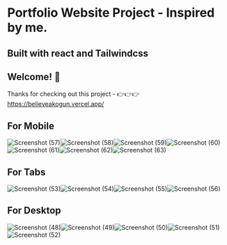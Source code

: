 # Portfolio Website Project - Inspired by me.

## Built with react and Tailwindcss

## Welcome! 👋
Thanks for checking out this project - 👉👉👉 https://believeakogun.vercel.app/


## For Mobile

![Screenshot (57)](https://github.com/Udeme01/herPortfolioWebsite/assets/92237367/9ff6f7d1-d1d2-4c4d-8610-b671167513ed)![Screenshot (58)](https://github.com/Udeme01/herPortfolioWebsite/assets/92237367/f9c9a54a-96c8-4955-8fbd-a90a54439747)![Screenshot (59)](https://github.com/Udeme01/herPortfolioWebsite/assets/92237367/0826b583-ee49-42d9-9bf1-8c8d0d4a904f)![Screenshot (60)](https://github.com/Udeme01/herPortfolioWebsite/assets/92237367/f52e34be-9845-45f1-9147-78376a71ff6d)![Screenshot (61)](https://github.com/Udeme01/herPortfolioWebsite/assets/92237367/c884e694-68e8-44ac-828d-a0e6a938e99e)![Screenshot (62)](https://github.com/Udeme01/herPortfolioWebsite/assets/92237367/00324621-af04-4f1a-823b-45693ab89f47)![Screenshot (63)](https://github.com/Udeme01/herPortfolioWebsite/assets/92237367/64734c3a-a5f5-43ac-82b0-d03a7076ab8e)



## For Tabs

![Screenshot (53)](https://github.com/Udeme01/herPortfolioWebsite/assets/92237367/7872682b-ed99-4318-abae-740e56fedd01)![Screenshot (54)](https://github.com/Udeme01/herPortfolioWebsite/assets/92237367/3489eaa0-616e-491a-83a1-0af70bd312b5)![Screenshot (55)](https://github.com/Udeme01/herPortfolioWebsite/assets/92237367/5c6f3d87-7091-4187-9259-86175eb26b42)![Screenshot (56)](https://github.com/Udeme01/herPortfolioWebsite/assets/92237367/fa85e5cf-77ab-4bb6-8834-526549ebd887)


## For Desktop

![Screenshot (48)](https://github.com/Udeme01/herPortfolioWebsite/assets/92237367/44443ebf-5485-4182-899c-6b76a77cf6d2)![Screenshot (49)](https://github.com/Udeme01/herPortfolioWebsite/assets/92237367/389f4257-c27c-40d7-9c4c-d57ddf83c2fb)![Screenshot (50)](https://github.com/Udeme01/herPortfolioWebsite/assets/92237367/ff5d7e45-0eb7-4000-8aa0-517548791d4b)![Screenshot (51)](https://github.com/Udeme01/herPortfolioWebsite/assets/92237367/35127d52-3b1b-4eb3-b3c2-2d4e89f5fd1d)![Screenshot (52)](https://github.com/Udeme01/herPortfolioWebsite/assets/92237367/c454f199-f322-4401-bdc4-29f3665127d0)




